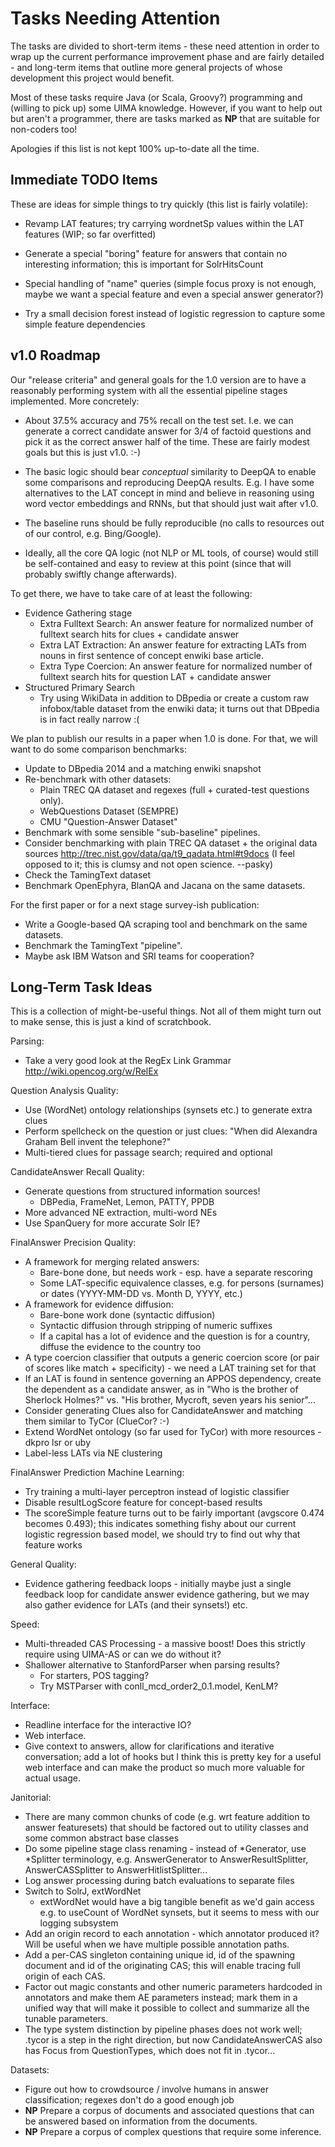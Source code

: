 Tasks Needing Attention
=======================

The tasks are divided to short-term items - these need attention
in order to wrap up the current performance improvement phase
and are fairly detailed - and long-term items that outline more
general projects of whose development this project would benefit.

Most of these tasks require Java (or Scala, Groovy?) programming
and (willing to pick up) some UIMA knowledge.  However, if you
want to help out but aren't a programmer, there are tasks marked
as **NP** that are suitable for non-coders too!

Apologies if this list is not kept 100% up-to-date all the time.

Immediate TODO Items
--------------------

These are ideas for simple things to try quickly (this list is
fairly volatile):

  * Revamp LAT features; try carrying wordnetSp values within
    the LAT features (WIP; so far overfitted)

  * Generate a special "boring" feature for answers that contain
    no interesting information; this is important for SolrHitsCount
  * Special handling of "name" queries (simple focus proxy is
    not enough, maybe we want a special feature and even a special
    answer generator?)
  * Try a small decision forest instead of logistic regression
    to capture some simple feature dependencies

v1.0 Roadmap
------------

Our "release criteria" and general goals for the 1.0 version are
to have a reasonably performing system with all the essential
pipeline stages implemented.  More concretely:

  * About 37.5% accuracy and 75% recall on the test set.  I.e. we
    can generate a correct candidate answer for 3/4 of factoid questions
    and pick it as the correct answer half of the time.  These are
    fairly modest goals but this is just v1.0. :-)

  * The basic logic should bear *conceptual* similarity to DeepQA
    to enable some comparisons and reproducing DeepQA results.
    E.g. I have some alternatives to the LAT concept in mind and
    believe in reasoning using word vector embeddings and RNNs,
    but that should just wait after v1.0.

  * The baseline runs should be fully reproducible (no calls to
    resources out of our control, e.g. Bing/Google).

  * Ideally, all the core QA logic (not NLP or ML tools, of course)
    would still be self-contained and easy to review at this point
    (since that will probably swiftly change afterwards).

To get there, we have to take care of at least the following:

  * Evidence Gathering stage
    * Extra Fulltext Search: An answer feature for normalized
      number of fulltext search hits for clues + candidate answer
    * Extra LAT Extraction: An answer feature for extracting LATs
      from nouns in first sentence of concept enwiki base article.
    * Extra Type Coercion: An answer feature for normalized number
      of fulltext search hits for question LAT + candidate answer
  * Structured Primary Search
    * Try using WikiData in addition to DBpedia or create a custom
      raw infobox/table dataset from the enwiki data; it turns out
      that DBpedia is in fact really narrow :(

We plan to publish our results in a paper when 1.0 is done.  For that,
we will want to do some comparison benchmarks:

  * Update to DBpedia 2014 and a matching enwiki snapshot
  * Re-benchmark with other datasets:
    * Plain TREC QA dataset and regexes (full + curated-test questions
      only).
    * WebQuestions Dataset (SEMPRE)
    * CMU "Question-Answer Dataset"
  * Benchmark with some sensible "sub-baseline" pipelines.
  * Consider benchmarking with plain TREC QA dataset + the original
    data sources http://trec.nist.gov/data/qa/t9_qadata.html#t9docs
    (I feel opposed to it; this is clumsy and not open science. --pasky)
  * Check the TamingText dataset
  * Benchmark OpenEphyra, BlanQA and Jacana on the same datasets.

For the first paper or for a next stage survey-ish publication:

  * Write a Google-based QA scraping tool and benchmark on the same
    datasets.
  * Benchmark the TamingText "pipeline".
  * Maybe ask IBM Watson and SRI teams for cooperation?

Long-Term Task Ideas
--------------------

This is a collection of might-be-useful things.  Not all of them
might turn out to make sense, this is just a kind of scratchbook.

Parsing:
  * Take a very good look at the RegEx Link Grammar
    <http://wiki.opencog.org/w/RelEx>

Question Analysis Quality:
  * Use (WordNet) ontology relationships (synsets etc.) to generate
    extra clues
  * Perform spellcheck on the question or just clues:
    "When did Alexandra Graham Bell invent the telephone?"
  * Multi-tiered clues for passage search; required and optional

CandidateAnswer Recall Quality:
  * Generate questions from structured information sources!
    * DBPedia, FrameNet, Lemon, PATTY, PPDB
  * More advanced NE extraction, multi-word NEs
  * Use SpanQuery for more accurate Solr IE?

FinalAnswer Precision Quality:
  * A framework for merging related answers:
    * Bare-bone done, but needs work - esp. have a separate rescoring
    * Some LAT-specific equivalence classes, e.g. for persons (surnames)
      or dates (YYYY-MM-DD vs. Month D, YYYY, etc.)
  * A framework for evidence diffusion:
    * Bare-bone work done (syntactic diffusion)
    * Syntactic diffusion through stripping of numeric suffixes
    * If a capital has a lot of evidence and the question is for a country,
      diffuse the evidence to the country too
  * A type coercion classifier that outputs a generic coercion score
    (or pair of scores like match + specificity) - we need a LAT training
    set for that
  * If an LAT is found in sentence governing an APPOS dependency,
    create the dependent as a candidate answer, as in "Who is the
    brother of Sherlock Holmes?" vs. "His brother, Mycroft, seven
    years his senior"...
  * Consider generating Clues also for CandidateAnswer
    and matching them similar to TyCor (ClueCor? :-)
  * Extend WordNet ontology (so far used for TyCor) with more
    resources - dkpro lsr or uby
  * Label-less LATs via NE clustering

FinalAnswer Prediction Machine Learning:
  * Try training a multi-layer perceptron instead of logistic
    classifier
  * Disable resultLogScore feature for concept-based results
  * The scoreSimple feature turns out to be fairly important
    (avgscore 0.474 becomes 0.493); this indicates something
    fishy about our current logistic regression based model,
    we should try to find out why that feature works

General Quality:
  * Evidence gathering feedback loops - initially maybe just
    a single feedback loop for candidate answer evidence gathering,
    but we may also gather evidence for LATs (and their synsets!) etc.

Speed:
  * Multi-threaded CAS Processing - a massive boost!  Does this
    strictly require using UIMA-AS or can we do without it?
  * Shallower alternative to StanfordParser when parsing results?
    * For starters, POS tagging?
    * Try MSTParser with conll_mcd_order2_0.1.model, KenLM?

Interface:
  * Readline interface for the interactive IO?
  * Web interface.
  * Give context to answers, allow for clarifications and iterative
    conversation; add a lot of hooks but I think this is pretty key
    for a useful web interface and can make the product so much more
    valuable for actual usage.

Janitorial:
  * There are many common chunks of code (e.g. wrt feature addition
    to answer featuresets) that should be factored out to utility
    classes and some common abstract base classes
  * Do some pipeline stage class renaming - instead of *Generator,
    use *Splitter terminology, e.g. AnswerGenerator to
    AnswerResultSplitter, AnswerCASSplitter to AnswerHitlistSplitter...
  * Log answer processing during batch evaluations to separate files
  * Switch to SolrJ, extWordNet
    * extWordNet would have a big tangible benefit as we'd gain access
      e.g. to useCount of WordNet synsets, but it seems to mess with
      our logging subsystem
  * Add an origin record to each annotation - which annotator
    produced it? Will be useful when we have multiple possible
    annotation paths.
  * Add a per-CAS singleton containing unique id, id of the
    spawning document and id of the originating CAS; this will
    enable tracing full origin of each CAS.
  * Factor out magic constants and other numeric parameters hardcoded
    in annotators and make them AE parameters instead; mark them in
    a unified way that will make it possible to collect and summarize
    all the tunable parameters.
  * The type system distinction by pipeline phases does not work well;
    .tycor is a step in the right direction, but now CandidateAnswerCAS
    also has Focus from QuestionTypes, which does not fit in .tycor...

Datasets:
  * Figure out how to crowdsource / involve humans in answer
    classification; regexes don't do a good enough job
  * **NP** Prepare a corpus of documents and associated questions
    that can be answered based on information from the documents.
  * **NP** Prepare a corpus of complex questions that require some
    inference.
